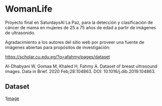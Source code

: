 # WomanLife


Proyecto final en SaturdaysAI La Paz, para la detección y clasificación de cáncer de mama en mujeres de 25 a 75 años de edad a partir de imágenes de ultrasonido.

Agradacimiento a los autores del sitio web por proveer una fuente de imágenes abiertas para propósitos de investigación:

https://scholar.cu.edu.eg/?q=afahmy/pages/dataset

Al-Dhabyani W, Gomaa M, Khaled H, Fahmy A. Dataset of breast ultrasound images. Data in Brief. 2020 Feb;28:104863. DOI: 10.1016/j.dib.2019.104863.

## Dataset
1[image](https://drive.google.com/uc?id=1Y69yszJl4HJWtUxfCqBLBb51CbRDGiVZ)
